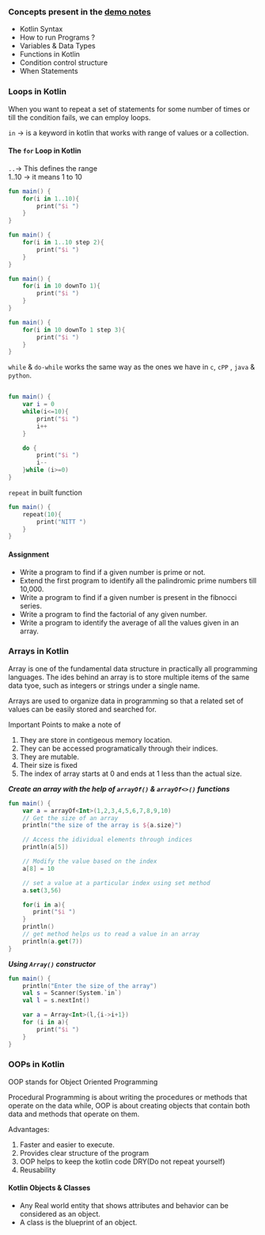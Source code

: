 ### Concepts present in the [demo notes](/Naresh%20Tech%20-%20Kotlin%20Android%20Development%20-%20Batch%2024%20Notes.pdf)

- Kotlin Syntax
- How to run Programs ?
- Variables & Data Types
- Functions in Kotlin
- Condition control structure
- When Statements

### Loops in Kotlin

When you want to repeat a set of statements for some number of times or till the condition fails, we can employ loops.

`in` -> is a keyword in kotlin that works with range of values or a collection.

#### The `for` Loop in Kotlin

`..`-> This defines the range   
1..10 -> it means 1 to 10

```kotlin
fun main() {
    for(i in 1..10){
        print("$i ")
    }
}
```

```kotlin
fun main() {
    for(i in 1..10 step 2){
        print("$i ")
    }
}
```

```kotlin
fun main() {
    for(i in 10 downTo 1){
        print("$i ")
    }
}
```

```kotlin
fun main() {
    for(i in 10 downTo 1 step 3){
        print("$i ")
    }
}
```
`while` & `do-while` works the same way as the ones we have in `c`, `cPP` , `java` & `python`.

```kotlin

fun main() {
    var i = 0
    while(i<=10){
        print("$i ")
        i++
    }

    do {
        print("$i ")
        i--
    }while (i>=0)
}
```

`repeat` in built function

```kotlin
fun main() {
    repeat(10){
        print("NITT ")
    }
}
```

#### Assignment

- Write a program to find if a given number is prime or not.
- Extend the first program to identify all the palindromic prime numbers till 10,000.
- Write a program to find if a given number is present in the fibnocci series.
- Write a program to find the factorial of any given number. 
- Write a program to identify the average of all the values given in an array.


### Arrays in Kotlin 

Array is one of the fundamental data structure in practically all programming languages. The ides behind an array is to store multiple items of the same data tyoe, such as integers or strings under a single name.

Arrays are used to organize data in programming so that a related set of values can be easily stored and searched for. 

Important Points to make a note of
1. They are store in contigeous memory location.
2. They can be accessed programatically through their indices.
3. They are mutable.
4. Their size is fixed
5. The index of array starts at 0 and ends at 1 less than the actual size. 

***Create an array with the help of `arrayOf()` & `arrayOf<>()` functions***

```kotlin
fun main() {
    var a = arrayOf<Int>(1,2,3,4,5,6,7,8,9,10)
    // Get the size of an array
    println("the size of the array is ${a.size}")

    // Access the idividual elements through indices
    println(a[5])

    // Modify the value based on the index
    a[8] = 10

    // set a value at a particular index using set method
    a.set(3,56)

    for(i in a){
       print("$i ")
    }
    println()
    // get method helps us to read a value in an array
    println(a.get(7))
}
```

***Using `Array()` constructor***
```kotlin
fun main() {
    println("Enter the size of the array")
    val s = Scanner(System.`in`)
    val l = s.nextInt()

    var a = Array<Int>(l,{i->i+1})
    for (i in a){
        print("$i ")
    }
}
```

### OOPs in Kotlin

OOP stands for Object Oriented Programming

Procedural Programming is about writing the procedures or methods that operate on the data while, OOP is about creating objects that contain both data and methods that operate on them.

Advantages:
1. Faster and easier to execute. 
2. Provides clear structure of the program
3. OOP helps to keep the kotlin code DRY(Do not repeat yourself)
4. Reusability

#### Kotlin Objects & Classes
- Any Real world entity that shows attributes and behavior can be considered as an object. 
- A class is the blueprint of an object. 



